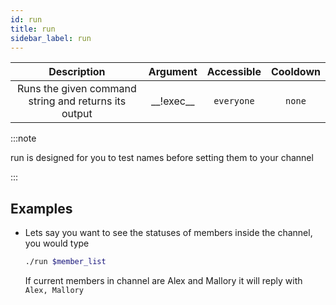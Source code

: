 ```yaml
---
id: run
title: run
sidebar_label: run
---
```


|                     Description                      |   Argument    | Accessible | Cooldown |
| :--------------------------------------------------: | :-----------: | :--------: | :------: |
| Runs the given command string and returns its output | \_\_!exec\_\_ | `everyone` |  `none`  |

:::note

run is designed for you to test names before setting them to your channel

:::

## Examples

- Lets say you want to see the statuses of members inside the channel, you would type

  ```bash
  ./run $member_list
  ```

  If current members in channel are Alex and Mallory it will reply with `Alex, Mallory`
